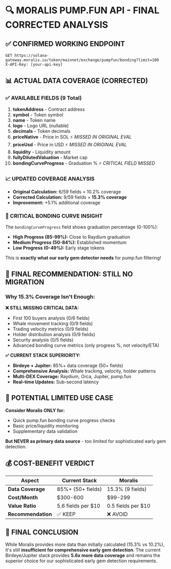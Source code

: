 # 🔍 MORALIS PUMP.FUN API - FINAL CORRECTED ANALYSIS

## ✅ **CONFIRMED WORKING ENDPOINT**
```
GET https://solana-gateway.moralis.io/token/mainnet/exchange/pumpfun/bonding?limit=100
X-API-Key: [your-api-key]
```

## 📊 **ACTUAL DATA COVERAGE (CORRECTED)**

### **✅ AVAILABLE FIELDS (9 Total)**
1. **tokenAddress** - Contract address
2. **symbol** - Token symbol  
3. **name** - Token name
4. **logo** - Logo URL (nullable)
5. **decimals** - Token decimals
6. **priceNative** - Price in SOL ⚡ *MISSED IN ORIGINAL EVAL*
7. **priceUsd** - Price in USD ⚡ *MISSED IN ORIGINAL EVAL*  
8. **liquidity** - Liquidity amount
9. **fullyDilutedValuation** - Market cap
10. **bondingCurveProgress** - Graduation % ⚡ *CRITICAL FIELD MISSED*

### **📈 UPDATED COVERAGE ANALYSIS**
- **Original Calculation:** 6/59 fields = 10.2% coverage
- **Corrected Calculation:** 9/59 fields = **15.3% coverage**
- **Improvement:** +5.1% additional coverage

### **🎯 CRITICAL BONDING CURVE INSIGHT**
The `bondingCurveProgress` field shows graduation percentage (0-100%):
- **High Progress (85-99%):** Close to Raydium graduation 
- **Medium Progress (50-84%):** Established momentum
- **Low Progress (0-49%):** Early stage tokens

This is **exactly what our early gem detector needs** for pump.fun filtering!

## 🚨 **FINAL RECOMMENDATION: STILL NO MIGRATION**

### **Why 15.3% Coverage Isn't Enough:**

**❌ STILL MISSING CRITICAL DATA:**
- First 100 buyers analysis (0/6 fields)
- Whale movement tracking (0/9 fields) 
- Trading velocity metrics (0/9 fields)
- Holder distribution analysis (0/9 fields)
- Security analysis (0/5 fields)
- Advanced bonding curve metrics (only progress %, not velocity/ETA)

**✅ CURRENT STACK SUPERIORITY:**
- **Birdeye + Jupiter:** 85%+ data coverage (50+ fields)
- **Comprehensive Analysis:** Whale tracking, velocity, holder patterns
- **Multi-DEX Coverage:** Raydium, Orca, Jupiter, pump.fun
- **Real-time Updates:** Sub-second latency

## 🎯 **POTENTIAL LIMITED USE CASE**

**Consider Moralis ONLY for:**
- Quick pump.fun bonding curve progress checks
- Basic price/liquidity monitoring  
- Supplementary data validation

**But NEVER as primary data source** - too limited for sophisticated early gem detection.

## 💰 **COST-BENEFIT VERDICT**

| Aspect | Current Stack | Moralis |
|--------|---------------|---------|
| **Data Coverage** | 85%+ (50+ fields) | 15.3% (9 fields) |
| **Cost/Month** | $300-600 | $99-299 |
| **Value Ratio** | 5.6 fields per $10 | 0.5 fields per $10 |
| **Recommendation** | ✅ KEEP | ❌ AVOID |

## 🏁 **FINAL CONCLUSION**

While Moralis provides more data than initially calculated (15.3% vs 10.2%), it's still **insufficient for comprehensive early gem detection**. The current Birdeye/Jupiter stack provides **5.6x more data coverage** and remains the superior choice for our sophisticated early gem detection requirements. 